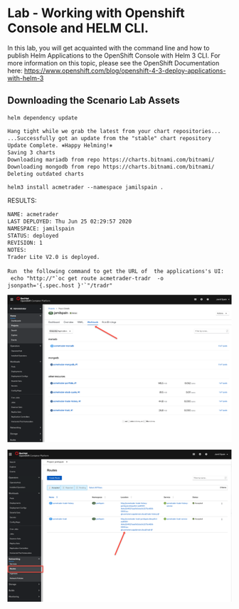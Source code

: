 # Lab - Working with Openshift Console and HELM CLI.

In this lab, you will get acquainted with the command line and how to publish Helm Applications to the OpenShift Console with Helm 3 CLI. For more information on this topic, please see the OpenShift Documentation here: <https://www.openshift.com/blog/openshift-4-3-deploy-applications-with-helm-3>

## Downloading the Scenario Lab Assets

```
helm dependency update
```

```
Hang tight while we grab the latest from your chart repositories...
...Successfully got an update from the "stable" chart repository
Update Complete. ⎈Happy Helming!⎈
Saving 3 charts
Downloading mariadb from repo https://charts.bitnami.com/bitnami/
Downloading mongodb from repo https://charts.bitnami.com/bitnami/
Deleting outdated charts
```

```
helm3 install acmetrader --namespace jamilspain .
```

RESULTS:

```
NAME: acmetrader
LAST DEPLOYED: Thu Jun 25 02:29:57 2020
NAMESPACE: jamilspain
STATUS: deployed
REVISION: 1
NOTES:
Trader Lite V2.0 is deployed.

Run  the following command to get the URL of  the applications's UI:
 echo "http://"`oc get route acmetrader-tradr  -o jsonpath='{.spec.host }'`"/tradr"
```

![install verify](images/lab1-install-verification.png)

![view-route](images/lab1-finding-the-route-to-webapp.png)
